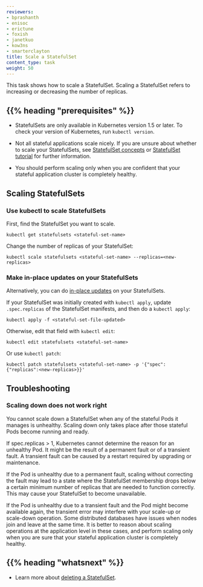 ```yaml
---
reviewers:
- bprashanth
- enisoc
- erictune
- foxish
- janetkuo
- kow3ns
- smarterclayton
title: Scale a StatefulSet
content_type: task
weight: 50
---
```


<!-- overview -->

This task shows how to scale a StatefulSet. Scaling a StatefulSet refers to
increasing or decreasing the number of replicas.

## {{% heading "prerequisites" %}}

- StatefulSets are only available in Kubernetes version 1.5 or later.
  To check your version of Kubernetes, run `kubectl version`.

- Not all stateful applications scale nicely. If you are unsure about whether
  to scale your StatefulSets, see [StatefulSet concepts](/docs/concepts/workloads/controllers/statefulset/)
  or [StatefulSet tutorial](/docs/tutorials/stateful-application/basic-stateful-set/) for further information.

- You should perform scaling only when you are confident that your stateful application
  cluster is completely healthy.

<!-- steps -->

## Scaling StatefulSets

### Use kubectl to scale StatefulSets

First, find the StatefulSet you want to scale.

```shell
kubectl get statefulsets <stateful-set-name>
```

Change the number of replicas of your StatefulSet:

```shell
kubectl scale statefulsets <stateful-set-name> --replicas=<new-replicas>
```

### Make in-place updates on your StatefulSets

Alternatively, you can do
[in-place updates](/docs/concepts/cluster-administration/manage-deployment/#in-place-updates-of-resources)
on your StatefulSets.

If your StatefulSet was initially created with `kubectl apply`,
update `.spec.replicas` of the StatefulSet manifests, and then do a `kubectl apply`:

```shell
kubectl apply -f <stateful-set-file-updated>
```

Otherwise, edit that field with `kubectl edit`:

```shell
kubectl edit statefulsets <stateful-set-name>
```

Or use `kubectl patch`:

```shell
kubectl patch statefulsets <stateful-set-name> -p '{"spec":{"replicas":<new-replicas>}}'
```

## Troubleshooting

### Scaling down does not work right

You cannot scale down a StatefulSet when any of the stateful Pods it manages is
unhealthy. Scaling down only takes place after those stateful Pods become running and ready.

If spec.replicas > 1, Kubernetes cannot determine the reason for an unhealthy Pod.
It might be the result of a permanent fault or of a transient fault. A transient
fault can be caused by a restart required by upgrading or maintenance.

If the Pod is unhealthy due to a permanent fault, scaling
without correcting the fault may lead to a state where the StatefulSet membership
drops below a certain minimum number of replicas that are needed to function
correctly. This may cause your StatefulSet to become unavailable.

If the Pod is unhealthy due to a transient fault and the Pod might become available again,
the transient error may interfere with your scale-up or scale-down operation. Some distributed
databases have issues when nodes join and leave at the same time. It is better
to reason about scaling operations at the application level in these cases, and
perform scaling only when you are sure that your stateful application cluster is
completely healthy.

## {{% heading "whatsnext" %}}

- Learn more about [deleting a StatefulSet](/docs/tasks/run-application/delete-stateful-set/).
